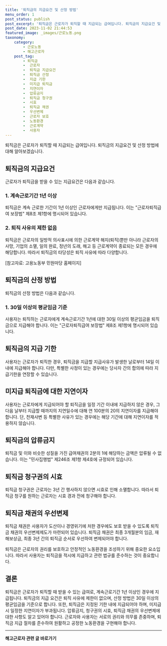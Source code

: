 ```yaml
---
title: '퇴직금의 지급요건 및 산정 방법'
menu_order: 1
post_status: publish
post_excerpt: '퇴직금은 근로자가 퇴직할 때 지급되는 급여입니다. 퇴직금의 지급요건 및 산정 방법에 대해 알아보겠습니다.'
post_date: 2023-11-02 21:44:53
featured_image: _images/근로노동.png
taxonomy:
    category:
        - 근로노동
        - 해고근로자
    post_tag:
        - 퇴직금
        -  근로자
        -  퇴직금 지급요건
        -  퇴직금 산정
        -  지급 기한
        -  미지급 퇴직금
        -  지연이자
        -  압류금지
        -  퇴직금 청구권
        -  시효
        -  퇴직금 채권
        -  우선변제
        -  근로자 보호
        -  노동환경
        -  근로계약
        -  사용자
---
```



퇴직금은 근로자가 퇴직할 때 지급되는 급여입니다. 퇴직금의 지급요건 및 산정 방법에 대해 알아보겠습니다.

## 퇴직금의 지급요건
근로자가 퇴직금을 받을 수 있는 지급요건은 다음과 같습니다.

### 1. 계속근로기간 1년 이상
퇴직금은 계속 근로한 기간이 1년 이상인 근로자에게만 지급됩니다. 이는 "근로자퇴직급여 보장법" 제8조 제1항에 명시되어 있습니다.

### 2. 퇴직 사유의 제한 없음
퇴직금은 근로자의 일방적 의사표시에 의한 근로계약 해지(퇴직)뿐만 아니라 근로자의 사망, 기업의 소멸, 일의 완료, 정년의 도래, 해고 등 근로계약이 종료되는 모든 경우에 해당합니다. 따라서 퇴직금의 타당성은 퇴직 사유에 따라 다양합니다.

[참고자료: 고용노동부 민원마당 홈페이지]

## 퇴직금의 산정 방법
퇴직금의 산정 방법은 다음과 같습니다.

### 1. 30일 이상의 평균임금 기준
사용자는 퇴직하는 근로자에게 계속근로기간 1년에 대한 30일 이상의 평균임금을 퇴직금으로 지급해야 합니다. 이는 "근로자퇴직급여 보장법" 제8조 제1항에 명시되어 있습니다.

## 퇴직금의 지급 기한
사용자는 근로자가 퇴직한 경우, 퇴직금을 지급할 지급사유가 발생한 날로부터 14일 이내에 지급해야 합니다. 다만, 특별한 사정이 있는 경우에는 당사자 간의 합의에 따라 지급기한을 연장할 수 있습니다.

## 미지급 퇴직금에 대한 지연이자
사용자는 근로자에게 지급되어야 할 퇴직금을 일정 기간 이내에 지급하지 않은 경우, 그 다음 날부터 지급할 때까지의 지연일수에 대해 연 100분의 20의 지연이자를 지급해야 합니다. 단, 천재사변 등 특별한 사유가 있는 경우에는 해당 기간에 대해 지연이자를 적용하지 않습니다.

## 퇴직금의 압류금지
퇴직금 및 이와 비슷한 성질을 가진 급여채권의 2분의 1에 해당하는 금액은 압류될 수 없습니다. 이는 "민사집행법" 제246조 제1항 제4호에 규정되어 있습니다.

## 퇴직금 청구권의 시효
퇴직금 청구권은 근로자는 3년 간 행사하지 않으면 시효로 인해 소멸합니다. 따라서 퇴직금 청구를 원하는 근로자는 시효 경과 전에 청구해야 합니다.

## 퇴직금 채권의 우선변제
퇴직금 채권은 사용자가 도산이나 경영위기에 처한 경우에도 보호 받을 수 있도록 퇴직금 채권의 우선변제제도가 마련되어 있습니다. 퇴직금 채권은 최종 3개월분의 임금, 재해보상금, 최종 3년 간의 퇴직금 순서로 우선하여 변제되어야 합니다.

퇴직금은 근로자의 권리를 보호하고 안정적인 노동환경을 조성하기 위해 중요한 요소입니다. 따라서 사용자는 퇴직금을 적시에 지급하고 관련 법규를 준수하는 것이 중요합니다.

## 결론

퇴직금은 근로자가 퇴직할 때 받을 수 있는 급여로, 계속근로기간 1년 이상인 경우에 지급됩니다. 퇴직금의 지급 요건은 퇴직 사유에 제한이 없으며, 산정 방법은 30일 이상의 평균임금을 기준으로 합니다. 또한, 퇴직금은 지정된 기한 내에 지급되어야 하며, 미지급 시 일정한 지연이자가 부과됩니다. 압류금지, 청구권의 시효, 퇴직금 채권의 우선변제에 대한 사항도 알고 있어야 합니다. 근로자와 사용자는 서로의 권리와 의무를 존중하며, 퇴직금 지급 절차를 준수하여 원활하고 공정한 노동환경을 구현해야 합니다.

<!-- wp:separator -->
<hr class="wp-block-separator has-alpha-channel-opacity"/>
<!-- /wp:separator -->

<!-- wp:group {"backgroundColor":"base","layout":{"type":"constrained"}} -->
<div class="wp-block-group has-base-background-color has-background"><!-- wp:paragraph {"align":"center","fontSize":"medium"} -->
<p class="has-text-align-center has-large-font-size"><strong>해고근로자 관련 글 바로가기</strong></p>
<!-- /wp:paragraph -->


<!-- wp:latest-posts
{"categories":[{"id":12660,"count":19,"description":"","link":"https://uknowlaw.com/category/%ed%95%b4%ea%b3%a0%ea%b7%bc%eb%a1%9c%ec%9e%90/","name":"해고근로자","slug":"해고근로자","taxonomy":"category","parent":0,"meta":[],"_links":{"self":[{"href":"https://uknowlaw.com/wp-json/wp/v2/categories/12660"}],"collection":[{"href":"https://uknowlaw.com/wp-json/wp/v2/categories"}],"about":[{"href":"https://uknowlaw.com/wp-json/wp/v2/taxonomies/category"}],"wp:post_type":[{"href":"https://uknowlaw.com/wp-json/wp/v2/posts?categories=12660"}],"curies":[{"name":"wp","href":"https://api.w.org/{rel}","templated":true}]}}],"postsToShow":100,"excerptLength":28,"postLayout":"grid","columns":2,"featuredImageAlign":"left","featuredImageSizeSlug":"large","fontSize":"medium"} /--></div>
<!-- /wp:group -->